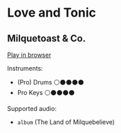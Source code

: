 # Love and Tonic

## Milquetoast & Co\.


[Play in browser](http://pages.cs.wisc.edu/~tolly/customs/milquetoast-and-co/love-and-tonic)

Instruments:

  * (Pro) Drums ⚪️⚫️⚫️⚫️⚫️
  * Pro Keys ⚪️⚫️⚫️⚫️⚫️

Supported audio:

  * `album` (The Land of Milquebelieve)

